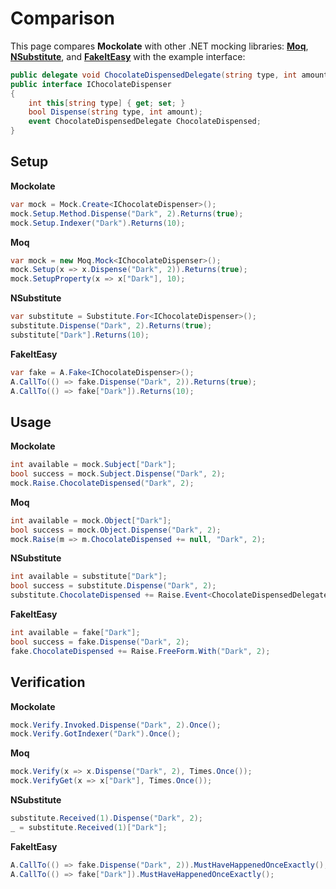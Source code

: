 # Comparison

This page compares **Mockolate** with other .NET mocking libraries: **[Moq](https://github.com/devlooped/moq)**, **[NSubstitute](https://nsubstitute.github.io/)**, and **[FakeItEasy](https://fakeiteasy.github.io/)** with the example interface:
```csharp
public delegate void ChocolateDispensedDelegate(string type, int amount);
public interface IChocolateDispenser
{
    int this[string type] { get; set; }
    bool Dispense(string type, int amount);
    event ChocolateDispensedDelegate ChocolateDispensed;
}
```

## Setup

**Mockolate**
```csharp
var mock = Mock.Create<IChocolateDispenser>();
mock.Setup.Method.Dispense("Dark", 2).Returns(true);
mock.Setup.Indexer("Dark").Returns(10);
```

**Moq**
```csharp
var mock = new Moq.Mock<IChocolateDispenser>();
mock.Setup(x => x.Dispense("Dark", 2)).Returns(true);
mock.SetupProperty(x => x["Dark"], 10);
```

**NSubstitute**
```csharp
var substitute = Substitute.For<IChocolateDispenser>();
substitute.Dispense("Dark", 2).Returns(true);
substitute["Dark"].Returns(10);
```

**FakeItEasy**
```csharp
var fake = A.Fake<IChocolateDispenser>();
A.CallTo(() => fake.Dispense("Dark", 2)).Returns(true);
A.CallTo(() => fake["Dark"]).Returns(10);
```

## Usage

**Mockolate**
```csharp
int available = mock.Subject["Dark"];
bool success = mock.Subject.Dispense("Dark", 2);
mock.Raise.ChocolateDispensed("Dark", 2);
```

**Moq**
```csharp
int available = mock.Object["Dark"];
bool success = mock.Object.Dispense("Dark", 2);
mock.Raise(m => m.ChocolateDispensed += null, "Dark", 2);
```

**NSubstitute**
```csharp
int available = substitute["Dark"];
bool success = substitute.Dispense("Dark", 2);
substitute.ChocolateDispensed += Raise.Event<ChocolateDispensedDelegate>("Dark", 2);
```

**FakeItEasy**
```csharp
int available = fake["Dark"];
bool success = fake.Dispense("Dark", 2);
fake.ChocolateDispensed += Raise.FreeForm.With("Dark", 2);
```

## Verification

**Mockolate**
```csharp
mock.Verify.Invoked.Dispense("Dark", 2).Once();
mock.Verify.GotIndexer("Dark").Once();
```

**Moq**
```csharp
mock.Verify(x => x.Dispense("Dark", 2), Times.Once());
mock.VerifyGet(x => x["Dark"], Times.Once());
```

**NSubstitute**
```csharp
substitute.Received(1).Dispense("Dark", 2);
_ = substitute.Received(1)["Dark"];
```

**FakeItEasy**
```csharp
A.CallTo(() => fake.Dispense("Dark", 2)).MustHaveHappenedOnceExactly();
A.CallTo(() => fake["Dark"]).MustHaveHappenedOnceExactly();
```
